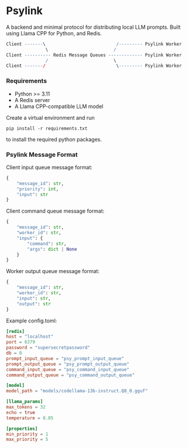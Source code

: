 # Psylink

A backend and minimal protocol for distributing local LLM prompts.
Built using Llama CPP for Python, and Redis.

```r
Client -------\                           /--------- Psylink Worker
               \                         /
Client ---------- Redis Message Queues ------------- Psylink Worker
               /                         \
Client -------/                           \--------- Psylink Worker
```

### Requirements

- Python >= 3.11
- A Redis server
- A Llama CPP-compatible LLM model

Create a virtual environment and run 

`pip install -r requirements.txt`

to install the required python packages.

### Psylink Message Format

Client input queue message format:

```python
{
    "message_id": str,
    "priority": int,
    "input": str
}
```

Client command queue message format:

```python
{
    "message_id": str,
    "worker_id": str,
    "input": {
        "command": str,
        "args": dict | None
    }
}
```

Worker output queue message format:

```python
{
    "message_id": str,
    "worker_id": str,
    "input": str,
    "output": str
}
```

Example config.toml:

```toml
[redis]
host = "localhost"
port = 6379
password = "supersecretpassword"
db = 0
prompt_input_queue = "psy_prompt_input_queue"
prompt_output_queue = "psy_prompt_output_queue"
command_input_queue = "psy_command_input_queue"
command_output_queue = "psy_command_output_queue"

[model]
model_path = "models/codellama-13b-instruct.Q8_0.gguf"

[llama_params]
max_tokens = 32
echo = true
temperature = 0.85

[properties]
min_priority = 1
max_priority = 5
```